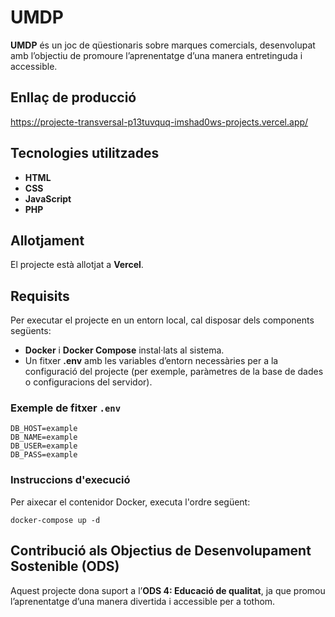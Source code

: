 # UMDP

**UMDP** és un joc de qüestionaris sobre marques comercials, desenvolupat amb l’objectiu de promoure l’aprenentatge d’una manera entretinguda i accessible.

## Enllaç de producció
https://projecte-transversal-p13tuvquq-imshad0ws-projects.vercel.app/

## Tecnologies utilitzades
- **HTML**
- **CSS**
- **JavaScript**
- **PHP**

## Allotjament
El projecte està allotjat a **Vercel**.

## Requisits
Per executar el projecte en un entorn local, cal disposar dels components següents:
- **Docker** i **Docker Compose** instal·lats al sistema.  
- Un fitxer **.env** amb les variables d’entorn necessàries per a la configuració del projecte (per exemple, paràmetres de la base de dades o configuracions del servidor).

### Exemple de fitxer `.env`
```
DB_HOST=example
DB_NAME=example
DB_USER=example
DB_PASS=example
```

### Instruccions d'execució
Per aixecar el contenidor Docker, executa l'ordre següent:
```
docker-compose up -d
```

## Contribució als Objectius de Desenvolupament Sostenible (ODS)
Aquest projecte dona suport a l’**ODS 4: Educació de qualitat**, ja que promou l’aprenentatge d’una manera divertida i accessible per a tothom.
